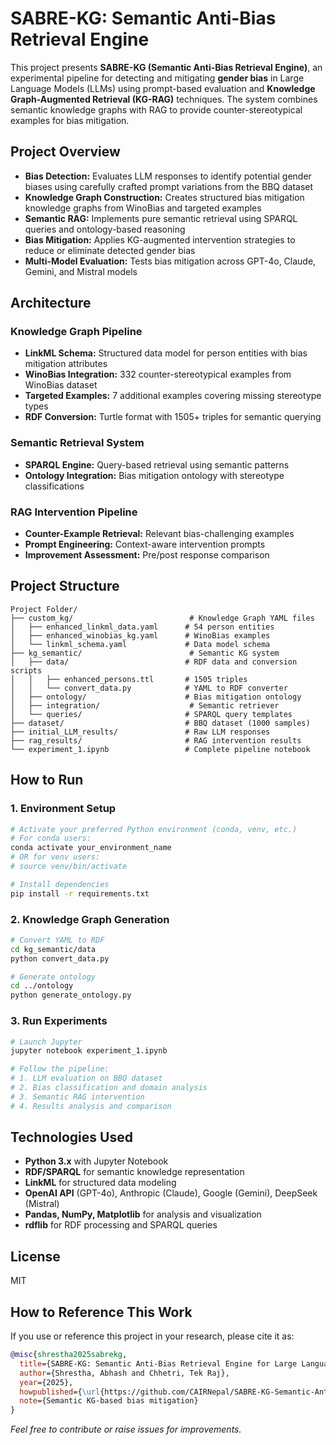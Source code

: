 
# SABRE-KG: Semantic Anti-Bias Retrieval Engine

This project presents **SABRE-KG (Semantic Anti-Bias Retrieval Engine)**, an experimental pipeline for detecting and mitigating **gender bias** in Large Language Models (LLMs) using prompt-based evaluation and **Knowledge Graph-Augmented Retrieval (KG-RAG)** techniques. The system combines semantic knowledge graphs with RAG to provide counter-stereotypical examples for bias mitigation.

## Project Overview

- **Bias Detection:** Evaluates LLM responses to identify potential gender biases using carefully crafted prompt variations from the BBQ dataset
- **Knowledge Graph Construction:** Creates structured bias mitigation knowledge graphs from WinoBias and targeted examples
- **Semantic RAG:** Implements pure semantic retrieval using SPARQL queries and ontology-based reasoning
- **Bias Mitigation:** Applies KG-augmented intervention strategies to reduce or eliminate detected gender bias
- **Multi-Model Evaluation:** Tests bias mitigation across GPT-4o, Claude, Gemini, and Mistral models

## Architecture

### Knowledge Graph Pipeline
- **LinkML Schema:** Structured data model for person entities with bias mitigation attributes
- **WinoBias Integration:** 332 counter-stereotypical examples from WinoBias dataset
- **Targeted Examples:** 7 additional examples covering missing stereotype types
- **RDF Conversion:** Turtle format with 1505+ triples for semantic querying

### Semantic Retrieval System
- **SPARQL Engine:** Query-based retrieval using semantic patterns
- **Ontology Integration:** Bias mitigation ontology with stereotype classifications

### RAG Intervention Pipeline
- **Counter-Example Retrieval:** Relevant bias-challenging examples
- **Prompt Engineering:** Context-aware intervention prompts
- **Improvement Assessment:** Pre/post response comparison

## Project Structure

```
Project Folder/
├── custom_kg/                          # Knowledge Graph YAML files
│   ├── enhanced_linkml_data.yaml      # 54 person entities
│   ├── enhanced_winobias_kg.yaml      # WinoBias examples
│   └── linkml_schema.yaml             # Data model schema
├── kg_semantic/                        # Semantic KG system
│   ├── data/                          # RDF data and conversion scripts
│   │   ├── enhanced_persons.ttl       # 1505 triples
│   │   └── convert_data.py            # YAML to RDF converter
│   ├── ontology/                      # Bias mitigation ontology
│   ├── integration/                    # Semantic retriever
│   └── queries/                       # SPARQL query templates
├── dataset/                           # BBQ dataset (1000 samples)
├── initial_LLM_results/               # Raw LLM responses
├── rag_results/                       # RAG intervention results
└── experiment_1.ipynb                 # Complete pipeline notebook
```

## How to Run

### 1. Environment Setup
```bash
# Activate your preferred Python environment (conda, venv, etc.)
# For conda users:
conda activate your_environment_name
# OR for venv users:
# source venv/bin/activate

# Install dependencies
pip install -r requirements.txt
```

### 2. Knowledge Graph Generation
```bash
# Convert YAML to RDF
cd kg_semantic/data
python convert_data.py

# Generate ontology
cd ../ontology
python generate_ontology.py
```

### 3. Run Experiments
```bash
# Launch Jupyter
jupyter notebook experiment_1.ipynb

# Follow the pipeline:
# 1. LLM evaluation on BBQ dataset
# 2. Bias classification and domain analysis
# 3. Semantic RAG intervention
# 4. Results analysis and comparison
```

## Technologies Used

- **Python 3.x** with Jupyter Notebook
- **RDF/SPARQL** for semantic knowledge representation
- **LinkML** for structured data modeling
- **OpenAI API** (GPT-4o), Anthropic (Claude), Google (Gemini), DeepSeek (Mistral)
- **Pandas, NumPy, Matplotlib** for analysis and visualization
- **rdflib** for RDF processing and SPARQL queries

## License

MIT

## How to Reference This Work

If you use or reference this project in your research, please cite it as:
```bibtex
@misc{shrestha2025sabrekg,
  title={SABRE-KG: Semantic Anti-Bias Retrieval Engine for Large Language Models},
  author={Shrestha, Abhash and Chhetri, Tek Raj},
  year={2025},
  howpublished={\url{https://github.com/CAIRNepal/SABRE-KG-Semantic-Anti-Bias-Retrieval-Engine}},
  note={Semantic KG-based bias mitigation}
}
```

*Feel free to contribute or raise issues for improvements.*
